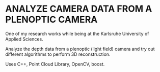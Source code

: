 ANALYZE CAMERA DATA FROM A PLENOPTIC CAMERA
===========================================

One of my research works while being at the Karlsruhe University of Applied Sciences.

Analyze the depth data from a plenoptic (light field) camera and try out different algorithms to perform 3D reconstruction.

Uses C++, Point Cloud Library, OpenCV, boost.
